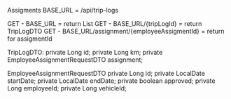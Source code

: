 Assigments
BASE_URL = /api/trip-logs

GET - BASE_URL = return List<TripLogDTO>
GET - BASE_URL/{tripLogId} = return TripLogDTO
GET - BASE_URL/assignment/{employeeAssigmentId} = return for assigmentId

TripLogDTO:
    private Long id;
    private Long km;
    private EmployeeAssignmentRequestDTO assignment;

EmployeeAssignmentRequestDTO
    private Long id;
    private LocalDate startDate;
    private LocalDate endDate;
    private boolean approved;
    private Long employeeId;
    private Long vehicleId;